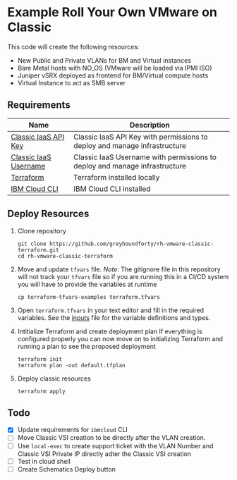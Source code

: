 # Example Roll Your Own VMware on Classic

This code will create the following resources:

 - New Public and Private VLANs for BM and Virtual instances
 - Bare Metal hosts with NO_OS (VMware will be loaded via IPMI ISO)
 - Juniper vSRX deployed as frontend for BM/Virtual compute hosts
 - Virtual Instance to act as SMB server

## Requirements

| Name | Description |
|------|---------|
| <a name="Classic IaaS API Key"></a> [Classic IaaS API Key](https://cloud.ibm.com/docs/account?topic=account-classic_keys) | Classic IaaS API Key with permissions to deploy and manage infrastructure |
| <a name="Classic IaaS Username"></a> [Classic IaaS Username](https://cloud.ibm.com/docs/account?topic=account-classic_keys) | Classic IaaS Username with permissions to deploy and manage infrastructure |
| <a name="Terraform"></a> [Terraform](https://developer.hashicorp.com/terraform/downloads?) | Terraform installed locally |
| <a name="IBM Cloud CLI"></a>[IBM Cloud CLI](https://cloud.ibm.com/docs/cli?topic=cli-install-ibmcloud-cli) | IBM Cloud CLI installed |

## Deploy Resources

1. Clone repository
    
    ```shell
    git clone https://github.com/greyhoundforty/rh-vmware-classic-terraform.git
    cd rh-vmware-classic-terraform
    ```

2. Move and update `tfvars` file. *Note*: The gitignore file in this repository will not track your `tfvars` file so if you are running this in a CI/CD system you will have to provide the variables at runtime

    ```shell
    cp terraform-tfvars-examples terraform.tfvars
    ```
    
3. Open `terraform.tfvars` in your text editor and fill in the required variables. See the [inputs](./TFINFO.md#inputs) file for the variable definitions and types.

4. Intitialize Terraform and create deployment plan
If everything is configured properly you can now move on to initializing Terraform and running a plan to see the proposed deployment

    ```shell
    terraform init
    terraform plan -out default.tfplan
    ```
   
5. Deploy classic resources

    ```shell
    terraform apply
    ```
    
## Todo

 - [x] Update requirements for `ibmcloud` CLI 
 - [ ] Move Classic VSI creation to be directly after the VLAN creation. 
 - [ ] Use `local-exec` to create support ticket with the VLAN Number and Classic VSI Private IP directly adter the Classic VSI creation
 - [ ] Test in cloud shell 
 - [ ] Create Schematics Deploy button
